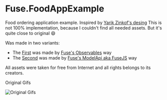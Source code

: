 # Fuse.FoodAppExample
 Food ordering application example. Inspired by [Yarik Zinkof's desing](https://pages.github.com/)
 This is not 100% implementation, because I couldn't find all needed assets. But it's quite close to original :smile: 

Was made in two variants:
- The [First](Observables/) was made by [Fuse's Observables](https://fuseopen.com/docs/fusejs/observable.html) way
- The [Second](ModelApi/) was made by [Fuse's ModelApi aka FuseJS](https://fuseopen.com/docs/fusejs-beta/fusejs.html) way

All assets were taken for free from Internet and all rights belongs to its creators.

Original Gifs

![Original Gifs](https://cdn.dribbble.com/users/1148781/screenshots/4028104/attachments/922845/food_fin.gif)
